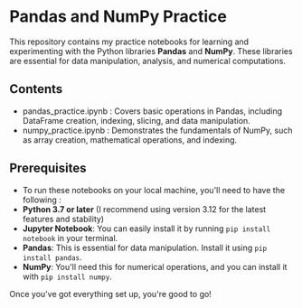 # Pandas and NumPy Practice
This repository contains my practice notebooks for learning and experimenting with the Python libraries **Pandas** and **NumPy**. These libraries are essential for data manipulation, analysis, and numerical computations.

## Contents
- pandas_practice.ipynb : Covers basic operations in Pandas, including DataFrame creation, indexing, slicing, and data manipulation.
- numpy_practice.ipynb  : Demonstrates the fundamentals of NumPy, such as array creation, mathematical operations, and indexing.

## Prerequisites
- To run these notebooks on your local machine, you'll need to have the following :
- **Python 3.7 or later** (I recommend using version 3.12 for the latest features and stability)
- **Jupyter Notebook**: You can easily install it by running `pip install notebook` in your terminal.
- **Pandas**: This is essential for data manipulation. Install it using `pip install pandas`.
- **NumPy**: You'll need this for numerical operations, and you can install it with `pip install numpy`.

Once you've got everything set up, you're good to go! 
